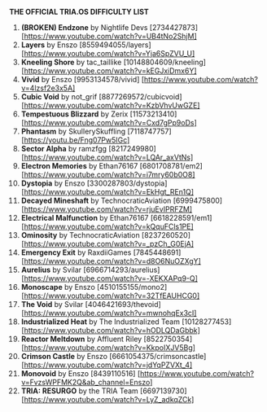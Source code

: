 **THE OFFICIAL TRIA.OS DIFFICULTY LIST**

1. **(BROKEN) Endzone** by Nightlife Devs [2734427873] [https://www.youtube.com/watch?v=UB4tNo2ShjM] 
2. **Layers** by Enszo [8559494055/layers] [https://www.youtube.com/watch?v=Yja6SpZVU_U]
3. **Kneeling Shore** by tac_taillike [10148804609/kneeling] [https://www.youtube.com/watch?v=kEGJxiDmx6Y]
4. **Vivid** by Enszo [9953134578/vivid] [https://www.youtube.com/watch?v=4lzsf2e3x5A]
5. **Cubic Void** by not_grif [8877269572/cubicvoid] [https://www.youtube.com/watch?v=KzbVhvUwGZE]
6. **Tempestuous Blizzard** by Zerix [11573213410] [https://www.youtube.com/watch?v=Cxd7gPp9oDs]
7. **Phantasm** by SkullerySkuffling [7118747757] [https://youtu.be/Fng07Pw5IGc]
8. **Sector Alpha** by ramzfgg [8217249980] [https://www.youtube.com/watch?v=LQAr_axVtNs]
9. **Electron Memories** by Ethan76167 [6801708781/em2] [https://www.youtube.com/watch?v=i7mry60b0O8] 
10. **Dystopia** by Enszo [3300287803/dystopia] [https://www.youtube.com/watch?v=EkHgt_REn1Q]
11. **Decayed Mineshaft** by TechnocraticAviation [6999475800] [https://www.youtube.com/watch?v=rjuEvIPRFZM]
12. **Electrical Malfunction** by Ethan76167 [6618228591/em1] [https://www.youtube.com/watch?v=kQquFCls1PE]
13. **Ominosity** by TechnocraticAviation [8237260520] [https://www.youtube.com/watch?v=_pzCh_G0EjA]
14. **Emergency Exit** by RaxdiiGames [7845448691] [https://www.youtube.com/watch?v=d8O6NuOZXgY]
15. **Aurelius** by Svilar [6966714293/aurelius] [https://www.youtube.com/watch?v=-XEKXAPq9-Q] 
16. **Monoscape** by Enszo [4510155155/mono2] [https://www.youtube.com/watch?v=32TfEAUHCG0] 
17. **The Void** by Svilar [4046421693/thevoid] [https://www.youtube.com/watch?v=mwnohqEx3cI]
18. **Industrialized Heat** by The Industrialized Team [10128277453] [https://www.youtube.com/watch?v=hODLQDaGbbk]
19. **Reactor Meltdown** by Affluent Riley [8522750354] [https://www.youtube.com/watch?v=KkpoIXJV5Bg] 
20. **Crimson Castle** by Enszo [6661054375/crimsoncastle] [https://www.youtube.com/watch?v=jdYqPZVXt_4]
21. **Monovoid** by Enszo [8439110516] [https://www.youtube.com/watch?v=FvzsWPFMK2Q&ab_channel=Enszo] 
22. **TRIA: RESURGO** by the TRIA Team [6697139730] [https://www.youtube.com/watch?v=LyZ_adkqZCk] 
